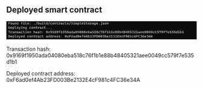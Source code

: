 ## Deployed smart contract
![deployed_contract](./deployed_contract.png)

Transaction hash: 0x9169f1950ada04080eba518c76f1b1e88b48405321aee0049cc579f7e535d1b1


Deployed contract address: 0xF6ad0ef4Ab23FD003Be2132E4cF981c4FC36e34A